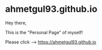 # ahmetgul93.github.io

Hey there,

This is the "Personal Page" of myself!

Please click --> https://ahmetgul93.github.io
